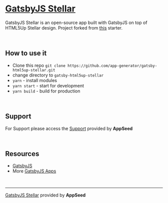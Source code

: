 # [GatsbyJS Stellar](https://gatsby-html5up-stellar.appseed.us)

GatsbyJS Stellar is an open-source app built with GatsbyJS on top of HTML5Up Stellar design. 
Project forked from [this](https://github.com/codebushi/gatsby-starter-stellar) starter.

<br />

## How to use it
- Clone this repo `git clone https://github.com/app-generator/gatsby-html5up-stellar.git`
- change directory to `gatsby-html5up-stellar`
- `yarn` - install modules
- `yarn start` - start for development
- `yarn build` - build for production

<br />

## Support

For Support please access the [Support](https://appseed.us/support) provided by **AppSeed** 

<br />

## Resources
 
 - [GatsbyJS](https://www.gatsbyjs.org/)
 - More [GatsbyJS Apps](https://appseed.us/apps/gatsbyjs)

<br />

---
[GatsbyJS Stellar](https://gatsby-html5up-stellar.appseed.us) provided by **AppSeed**
